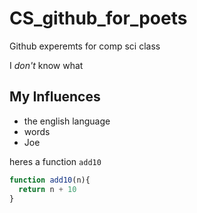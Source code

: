 # CS_github_for_poets
Github experemts for comp sci class

I *don't* know what 

## My Influences
- the english language
- words
- Joe


heres a function `add10`
```js
function add10(n){
  return n + 10
}
```
